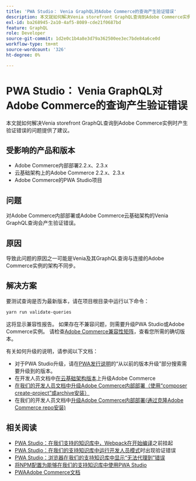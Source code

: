 ```yaml
---
title: 'PWA Studio： Venia GraphQL对Adobe Commerce的查询产生验证错误'
description: 本文就如何解决Venia storefront GraphQL查询到Adobe Commerce实例时产生验证错误的问题提供了建议。
exl-id: ba268945-2a10-4af5-8089-cde21f0687bd
feature: GraphQL
role: Developer
source-git-commit: 1d2e0c1b4a8e3d79a362500ee3ec7bde84a6ce0d
workflow-type: tm+mt
source-wordcount: '326'
ht-degree: 0%

---
```


# PWA Studio： Venia GraphQL对Adobe Commerce的查询产生验证错误

本文就如何解决Venia storefront GraphQL查询到Adobe Commerce实例时产生验证错误的问题提供了建议。

## 受影响的产品和版本

* Adobe Commerce内部部署2.2.x、2.3.x
* 云基础架构上的Adobe Commerce 2.2.x、2.3.x
* Adobe Commerce的PWA Studio项目

## 问题

对Adobe Commerce内部部署或Adobe Commerce云基础架构的Venia GraphQL查询会产生验证错误。

## 原因

导致此问题的原因之一可能是Venia及其GraphQL查询与连接的Adobe Commerce实例的架构不同步。

## 解决方案

要测试查询是否为最新版本，请在项目根目录中运行以下命令：

```bash
yarn run validate-queries
```

这将显示兼容性报告。 如果存在不兼容问题，则需要升级PWA Studio或Adobe Commerce实例。 请检查[Adobe Commerce兼容性矩阵](https://developer.adobe.com/commerce/pwa-studio/integrations/adobe-commerce/version-compatibility/)，查看您所需的确切版本。

有关如何升级的说明，请参阅以下文档：

* 对于PWA Studio升级，请在[PWA发行说明](https://github.com/magento/pwa-studio/releases/)的“从以前的版本升级”部分搜索需要升级到的版本。
* 在开发人员文档中[在云基础架构版本](https://devdocs.magento.com/cloud/project/project-upgrade.html)上升级Adobe Commerce
* [在我们的开发人员文档中升级Adobe Commerce内部部署（使用“composer create-project”或archive安装）](https://devdocs.magento.com/guides/v2.3/comp-mgr/cli/cli-upgrade.html)
* 在我们的开发人员文档中[升级Adobe Commerce内部部署(通过克隆Adobe Commerce repo安装)](https://devdocs.magento.com/guides/v2.3/install-gde/install/cli/dev_update-magento.html)

## 相关阅读

* [PWA Studio：在我们支持的知识库中，Webpack在开始编译](/help/troubleshooting/miscellaneous/pwa-studio-webpack-hangs-before-beginning-compilation.md)之前挂起
* [PWA Studio：在我们的支持知识库中运行开发人员模式](/help/troubleshooting/miscellaneous/pwa-studio-validation-errors-when-running-developer-mode.md)时出现验证错误
* [PWA Studio：浏览器在我们的支持知识库中显示“无法代理到”错误](/help/troubleshooting/miscellaneous/pwa-studio-browser-displays-cannot-proxy-to-error.md)
* [将NPM配置为能够在我们的支持知识库中使用PWA Studio](/help/how-to/general/configure-npm-to-be-able-to-use-pwa-studio.md)
* [PWAAdobe Commerce文档](https://magento.github.io/pwa-studio/)
